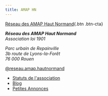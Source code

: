 ```yaml
---
title: AMAP HN
---
```


[Réseau des AMAP Haut Normand](){.btn .btn-cta}
<div>
<address>
<p>
	<strong>Réseau des AMAP Haut Normand</strong><br>
	Association loi 1901
</p>
<p>
	Parc urbain de Repainville<br>
	3b route de Lyons-la-Forêt<br>
	76&nbsp;000 Rouen
</p>
</address>
</div>
<http://reseau-amap-hn.org>  
<contact@reseau-amap-hn.com>  
<a href="https://www.facebook.com/reseau.amap.hautnormand" class="icon" title="@reseau.amap.hautnormand">
	<span class="icon-facebook"></span>
	@reseau.amap.hautnormand
</a>

 - [Statuts de l'association](statuts-de-lassociation)
 - [Blog](blog)
 - [Petites Annonces](annonces)
